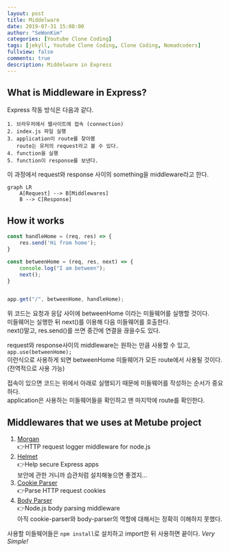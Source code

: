 ```yaml
---
layout: post
title: Middelware
date: 2019-07-31 15:08:00
author: "SeWonKim"
categories: [Youtube Clone Coding]
tags: [jekyll, Youtube Clone Coding, Clone Coding, Nomadcoders]
fullview: false
comments: true
description: Middelware in Express
---
```



## What is Middleware in Express?
Express 작동 방식은 다음과 같다.
```
1. 브라우저에서 웹사이트에 접속 (connection) 
2. index.js 파일 실행
3. application이 route를 찾아봄    
   route는 유저의 request라고 볼 수 있다.
4. function을 실행
5. function이 response를 보낸다.
```
이 과정에서 request와 response 사이의 something을 middleware라고 한다.

```mermaid
graph LR
    A[Request] --> B[Middlewares]
    B --> C[Response]
```



## How it works
```javascript
const handleHome = (req, res) => {
    res.send('Hi from home');
}

const betweenHome = (req, res, next) => {
    console.log("I am between");
    next();
}


app.get("/", betweenHome, handleHome);

```
위 코드는 요청과 응답 사이에 betweenHome 이라는 미들웨어를 실행할 것이다.      
미들웨어는 실행한 뒤 next()를 이용해 다음 미들웨어를 호출한다.      
next()말고, res.send()를 쓰면 중간에 연결을 끊을수도 있다.


request와 response사이의 middleware는 원하는 만큼 사용할 수 있고,      
`app.use(betweenHome);`     
이런식으로 사용하게 되면 betweenHome 미들웨어가 모든 route에서 사용될 것이다. (전역적으로 사용 가능)



접속이 있으면 코드는 위에서 아래로 실행되기 때문에 미들웨어를 작성하는 순서가 중요하다.      
application은 사용하는 미들웨어들을 확인하고 맨 마지막에 route를 확인한다.


## Middlewares that we uses at Metube project
1. [Morgan](https://github.com/expressjs/morgan)     
   👉HTTP request logger middleware for node.js
2. [Helmet](https://github.com/helmetjs/helmet)    
   👉Help secure Express apps     
   보안에 관한 거니까 습관처럼 설치해놓으면 좋겠지...
3. [Cookie Parser](https://github.com/expressjs/cookie-parser)    
   👉Parse HTTP request cookies
4. [Body Parser](https://github.com/expressjs/body-parser)     
   👉Node.js body parsing middleware      
   아직 cookie-parser와 body-parser의 역할에 대해서는 정확히 이해하지 못했다.
   

사용할 미들웨어들은 `npm install`로 설치하고 import한 뒤 사용하면 끝이다. *Very Simple!*